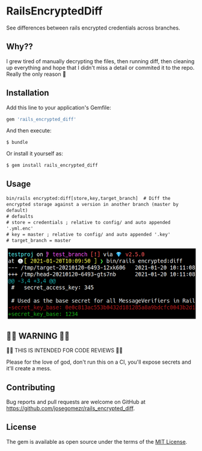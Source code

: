 # RailsEncryptedDiff

See differences between rails encrypted credentials across branches.

## Why??

I grew tired of manually decrypting the files, then running diff, then cleaning up everything and hope that I didn't miss a detail or commited it to the repo. Really the only reason 🤷

## Installation

Add this line to your application's Gemfile:

```ruby
gem 'rails_encrypted_diff'
```

And then execute:

    $ bundle

Or install it yourself as:

    $ gem install rails_encrypted_diff

## Usage

```
bin/rails encrypted:diff[store,key,target_branch]  # Diff the encrypted storage against a version in another branch (master by default)
# defaults
# store = credentials ; relative to config/ and auto appended '.yml.enc'
# key = master ; relative to config/ and auto appended '.key'
# target_branch = master
```

![sample run](2021-01-20_10-13.png)

## 🚨🚨 WARNING 🚨🚨

🚨🚨 THIS IS INTENDED FOR CODE REVIEWS 🚨🚨

Please for the love of god, don't run this on a CI, you'll expose secrets and it'll create a mess.

## Contributing

Bug reports and pull requests are welcome on GitHub at https://github.com/josegomezr/rails_encrypted_diff.

## License

The gem is available as open source under the terms of the [MIT License](https://opensource.org/licenses/MIT).
